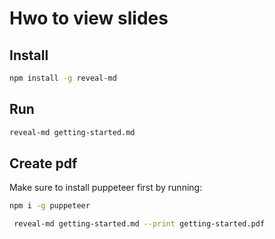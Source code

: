 # Hwo to view slides

## Install 
```bash
npm install -g reveal-md
```

## Run
```bash
reveal-md getting-started.md
```

## Create pdf

Make sure to install puppeteer first by running:
```bash
npm i -g puppeteer
```

```bash
 reveal-md getting-started.md --print getting-started.pdf
```